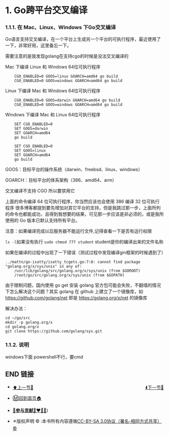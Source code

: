 # 1. Go跨平台交叉编译

### 1.1.1. 在 Mac、Linux、Windows 下Go交叉编译

Go语言支持交叉编译，在一个平台上生成另一个平台的可执行程序，最近使用了一下，非常好用，这里备忘一下。

需要注意的是我发现golang在支持cgo的时候是没法交叉编译的

Mac 下编译 Linux 和 Windows 64位可执行程序

```
    CGO_ENABLED=0 GOOS=linux GOARCH=amd64 go build
    CGO_ENABLED=0 GOOS=windows GOARCH=amd64 go build
```

Linux 下编译 Mac 和 Windows 64位可执行程序

```
    CGO_ENABLED=0 GOOS=darwin GOARCH=amd64 go build
    CGO_ENABLED=0 GOOS=windows GOARCH=amd64 go build
```

Windows 下编译 Mac 和 Linux 64位可执行程序

```
    SET CGO_ENABLED=0
    SET GOOS=darwin
    SET GOARCH=amd64
    go build

    SET CGO_ENABLED=0
    SET GOOS=linux
    SET GOARCH=amd64
    go build
```

GOOS：目标平台的操作系统（darwin、freebsd、linux、windows）

GOARCH：目标平台的体系架构（386、amd64、arm）

交叉编译不支持 CGO 所以要禁用它

上面的命令编译 64 位可执行程序，你当然应该也会使用 386 编译 32 位可执行程序 很多博客都提到要先增加对其它平台的支持，但是我跳过那一步，上面所列的命令也都能成功，且得到我想要的结果，可见那一步应该是非必须的，或是我所使用的 Go 版本已默认支持所有平台。

注意：如果编译完成以后服务器不能运行文件,记得查看一下是否有运行权限

`ls -l`如果没有执行 `sudo chmod 777 student` student是你的编译出来的文件名称

如果在编译的过程中出现了一下错误（测试过程中发现编译gin框架的时候遇到了）

```
../mattn/go-isatty/isatty_tcgets.go:7:8: cannot find package "golang.org/x/sys/unix" in any of:
    /usr/lib/golang/src/golang.org/x/sys/unix (from $GOROOT)
    /root/go/src/golang.org/x/sys/unix (from $GOPATH)
```

由于限制问题，国内使用 go get 安装 golang 官方包可能会失败，不翻墙的情况下怎么解决这个问题？其实 golang 在 github 上建立了一个镜像库，如 https://github.com/golang/net 即是 https://golang.org/x/net 的镜像库

解决办法：

```
cd ~/go/src
mkdir -p golang.org/x
cd golang.org/x
git clone https://github.com/golang/sys.git
```

### 1.1.2. 说明

windows下面 powershell不行，要cmd

## END 链接
<ul><li><div><a href = '72.md' style='float:left'>⬆️上一节🔗</a><a href = '74.md' style='float: right'>⬇️下一节🔗</a></div></li></ul>

+ [Ⓜ️回到首页🏠](../README.md)

+ [**🫵参与贡献💞❤️‍🔥💖**](https://nsddd.top/archives/contributors))

+ ✴️版权声明 &copy; :本书所有内容遵循[CC-BY-SA 3.0协议（署名-相同方式共享）&copy;](http://zh.wikipedia.org/wiki/Wikipedia:CC-by-sa-3.0协议文本) 

